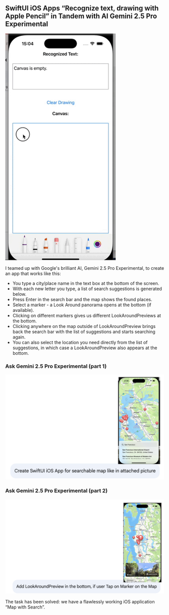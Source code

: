 ## SwiftUI iOS Apps “Recognize text, drawing with Apple Pencil” in Tandem with AI Gemini 2.5 Pro Experimental
 <img src="https://github.com/BestKora/RecognozeTextGemini2_5/blob/f2ca301028415accdee0bc9d7ce2a0321a288309/RecognizeTextGemini2_5.gif" width="350">

 I teamed up with Google's brilliant AI, Gemini 2.5 Pro Experimental, to create an app that works like this:
 
* You type a city/place name in the text box at the bottom of the screen.
* With each new letter you type, a list of search suggestions is generated below.
* Press Enter in the search bar and the map shows the found places.
* Select a marker - a Look Around panorama opens at the bottom (if available).
* Clicking on different markers gives us different LookAroundPreviews at the bottom.
* Clicking anywhere on the map outside of LookAroundPreview brings back the search bar with the list of suggestions and starts searching again.
* You can also select the location you need directly from the list of suggestions, in which case a LookAroundPreview also appears at the bottom.

### Ask Gemini 2.5 Pro Experimental (part 1)

<img src="https://github.com/BestKora/SearchableMapGemini2_5/blob/a93cd4590f488d9a35a3d54927f822fa3e0045b6/Stage1.png" width="750">

### Ask Gemini 2.5 Pro Experimental (part 2)

<img src="https://github.com/BestKora/SearchableMapGemini2_5/blob/8db96860e93df8536f389adbd27a043f7433258c/Stage2.png" width="750">

The task has been solved: we have a flawlessly working iOS application “Map with Search”.
